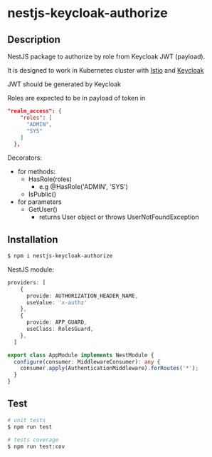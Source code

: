 # nestjs-keycloak-authorize
## Description
NestJS package to authorize by role from Keycloak JWT (payload). 

It is designed to work in Kubernetes cluster
with [Istio](https://istio.io/) and [Keycloak](https://www.keycloak.org/)

JWT should be generated by Keycloak

Roles are expected to be in payload of token in
```json
"realm_access": {
    "roles": [
      "ADMIN",
      "SYS"
    ]
  },

```
Decorators:
- for methods:
  - HasRole(roles)
    - e.g @HasRole('ADMIN', 'SYS')
  - IsPublic()
- for parameters
  - GetUser()
    - returns User object or throws UserNotFoundException 


## Installation

```bash
$ npm i nestjs-keycloak-authorize
```
NestJS module:
```ts
providers: [
    {
      provide: AUTHORIZATION_HEADER_NAME,
      useValue: 'x-authz'
    },
    {
      provide: APP_GUARD,
      useClass: RolesGuard,
    },
  ]

export class AppModule implements NestModule {
  configure(consumer: MiddlewareConsumer): any {
    consumer.apply(AuthenticationMiddleware).forRoutes('*');
  }
}
```

## Test

```bash
# unit tests
$ npm run test

# tests coverage
$ npm run test:cov
```
